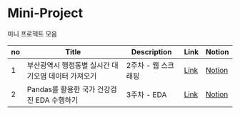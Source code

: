 # Mini-Project

미니 프로젝트 모음

| no  | Title                                               | Description         | Link                                             | Notion                                                               |
| --- | --------------------------------------------------- | ------------------- | ------------------------------------------------ | -------------------------------------------------------------------- |
| 1   | 부산광역시 행정동별 실시간 대기오염 데이터 가져오기 | 2주차 - 웹 스크래핑 | [Link](./2주차/02_busan_air.ipynb)               | [Notion](https://www.notion.so/3f1af94f86164410bd164c07971228f9)     |
| 2   | Pandas를 활용한 국가 건강검진 EDA 수행하기          | 3주차 - EDA         | [Link](./3주차/03_EDA_국가건강검진_염정아.ipynb) | [Notion](https://www.notion.so/EDA-c799a5fcdd7e44f6ac8bd7d452554daf) |
